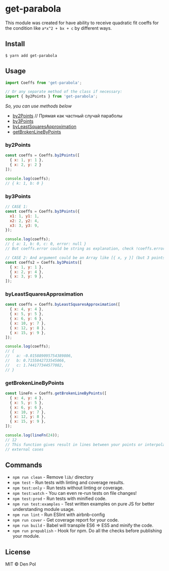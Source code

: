 # get-parabola

This module was created for have ability to receive quadratic fit coeffs for the condition like `a*x^2 + bx + c` by different ways.

## Install

```
$ yarn add get-parabola
```

## Usage

```javascript
import Coeffs from 'get-parabola';

// Or any separate method of the class if necessary:
import { by2Points } from 'get-parabola';
```

_So, you can use methods below_

- [by2Points](#by2Points) // Прямая как частный случай параболы
- [by3Points](#by3Points)
- [byLeastSquaresApproximation](#byLeastSquaresApproximation)
- [getBrokenLineByPoints](#getBrokenLineByPoints)

### by2Points

```javascript
const coeffs = Coeffs.by2Points([
  { x: 1, y: 1 },
  { x: 2, y: 2 }
]);

console.log(coeffs);
// { k: 1, b: 0 }
```

### by3Points

```javascript
// CASE 1:
const coeffs = Coeffs.by3Points({
  x1: 1, y1: 1,
  x2: 2, y2: 4,
  x3: 3, y3: 9,
});

console.log(coeffs);
// { a: 1, b: 0, c: 0, error: null }
// But coeffs.error could be string as explanation, check !coeffs.error before using result object.

// CASE 2: And argument could be an Array like [{ x, y }] (but 3 points!)
const coeffs2 = Coeffs.by3Points([
  { x: 1, y: 1 },
  { x: 2, y: 4 },
  { x: 3, y: 9 },
]);
```

### byLeastSquaresApproximation

```javascript
const coeffs = Coeffs.byLeastSquaresApproximation([
  { x: 4, y: 4 },
  { x: 5, y: 5 },
  { x: 6, y: 6 },
  { x: 10, y: 7 },
  { x: 12, y: 8 },
  { x: 15, y: 9 },
]);

console.log(coeffs);
// {
//   a: -0.015889095754389806,
//   b: 0.7155842733545066,
//   c: 1.744177344577082,
// }
```

### getBrokenLineByPoints

```javascript
const lineFn = Coeffs.getBrokenLineByPoints([
  { x: 4, y: 4 },
  { x: 5, y: 5 },
  { x: 6, y: 6 },
  { x: 10, y: 7 },
  { x: 12, y: 8 },
  { x: 15, y: 9 },
]);

console.log(lineFn(24));
// 12
// This function gives result in lines between your points or interpolate in
// external cases
```

## Commands

- `npm run clean` - Remove `lib/` directory
- `npm test` - Run tests with linting and coverage results.
- `npm test:only` - Run tests without linting or coverage.
- `npm test:watch` - You can even re-run tests on file changes!
- `npm test:prod` - Run tests with minified code.
- `npm run test:examples` - Test written examples on pure JS for better understanding module usage.
- `npm run lint` - Run ESlint with airbnb-config
- `npm run cover` - Get coverage report for your code.
- `npm run build` - Babel will transpile ES6 => ES5 and minify the code.
- `npm run prepublish` - Hook for npm. Do all the checks before publishing your module.

## License

MIT © Den Pol
